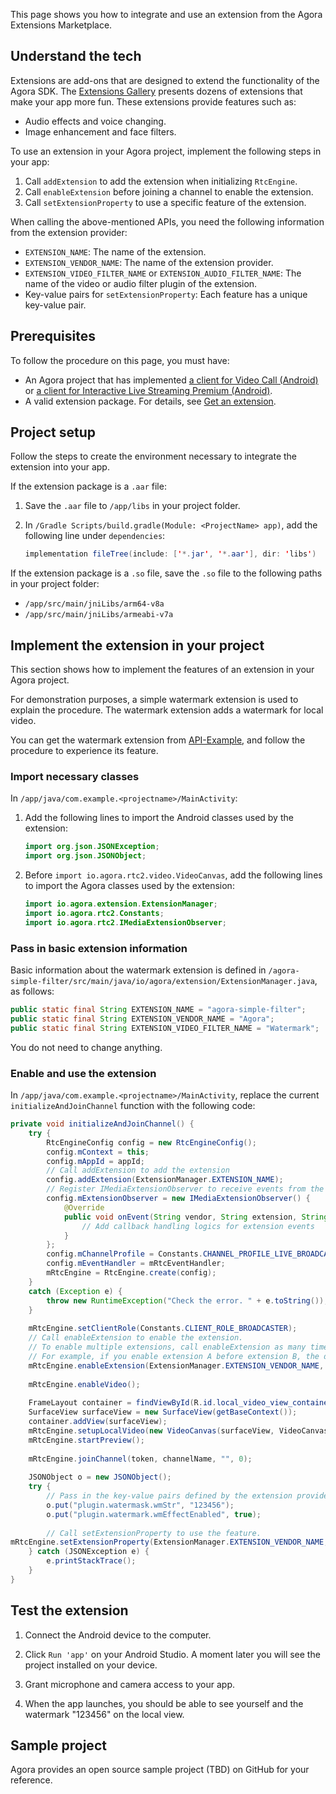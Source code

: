 This page shows you how to integrate and use an extension from the Agora Extensions Marketplace.

## Understand the tech

Extensions are add-ons that are designed to extend the functionality of the Agora SDK. The [Extensions Gallery](https://agora/) presents dozens of extensions that make your app more fun. These extensions provide features such as:

- Audio effects and voice changing.
- Image enhancement and face filters.

To use an extension in your Agora project, implement the following steps in your app:

1. Call `addExtension` to add the extension when initializing `RtcEngine`.
2. Call `enableExtension` before joining a channel to enable the extension.
3. Call `setExtensionProperty` to use a specific feature of the extension.

When calling the above-mentioned APIs, you need the following information from the extension provider:

- `EXTENSION_NAME`: The name of the extension.
- `EXTENSION_VENDOR_NAME`: The name of the extension provider.
- `EXTENSION_VIDEO_FILTER_NAME` or `EXTENSION_AUDIO_FILTER_NAME`: The name of the video or audio filter plugin of the extension.
- Key-value pairs for `setExtensionProperty`: Each feature has a unique key-value pair.

## Prerequisites

To follow the procedure on this page, you must have:

- An Agora project that has implemented [a client for Video Call (Android)](TBD) or [a client for Interactive Live Streaming Premium (Android)](TBD).
- A valid extension package. For details, see [Get an extension](TBD).

## Project setup

Follow the steps to create the environment necessary to integrate the extension into your app.

If the extension package is a `.aar` file:

1. Save the `.aar` file to  `/app/libs` in your project folder.

2. In `/Gradle Scripts/build.gradle(Module: <ProjectName> app)`, add the following line under `dependencies`:

   ```java
   implementation fileTree(include: ['*.jar', '*.aar'], dir: 'libs')
   ```

If the extension package is a `.so` file, save the `.so` file to the following paths in your project folder:

- `/app/src/main/jniLibs/arm64-v8a`
-  `/app/src/main/jniLibs/armeabi-v7a`

## Implement the extension in your project

This section shows how to implement the features of an extension in your Agora project.

For demonstration purposes, a simple watermark extension is used to explain the procedure. The watermark extension adds a watermark for local video.

You can get the watermark extension from [API-Example](http://xxx/), and follow the procedure to experience its feature. 

### Import necessary classes

In `/app/java/com.example.<projectname>/MainActivity`:

1. Add the following lines to import the Android classes used by the extension:

   ```java
   import org.json.JSONException;
   import org.json.JSONObject;
   ```

2. Before `import io.agora.rtc2.video.VideoCanvas`,  add the following lines to import the Agora classes used by the extension:

   ```java
   import io.agora.extension.ExtensionManager;
   import io.agora.rtc2.Constants;
   import io.agora.rtc2.IMediaExtensionObserver;
   ```

### Pass in basic extension information

Basic information about the watermark extension is defined in  `/agora-simple-filter/src/main/java/io/agora/extension/ExtensionManager.java`, as follows:

```java
public static final String EXTENSION_NAME = "agora-simple-filter";
public static final String EXTENSION_VENDOR_NAME = "Agora";
public static final String EXTENSION_VIDEO_FILTER_NAME = "Watermark";
```

You do not need to change anything.

### Enable and use the extension

In `/app/java/com.example.<projectname>/MainActivity`, replace the current `initializeAndJoinChannel` function with the following code:

```java
private void initializeAndJoinChannel() {
    try {
        RtcEngineConfig config = new RtcEngineConfig();
        config.mContext = this;
        config.mAppId = appId;
        // Call addExtension to add the extension
        config.addExtension(ExtensionManager.EXTENSION_NAME);
        // Register IMediaExtensionObserver to receive events from the extension
        config.mExtensionObserver = new IMediaExtensionObserver() {
            @Override
            public void onEvent(String vendor, String extension, String key, String value) {
                // Add callback handling logics for extension events
            }
        };
        config.mChannelProfile = Constants.CHANNEL_PROFILE_LIVE_BROADCASTING;
        config.mEventHandler = mRtcEventHandler;
        mRtcEngine = RtcEngine.create(config);
    }
    catch (Exception e) {
        throw new RuntimeException("Check the error. " + e.toString());
    }
 
    mRtcEngine.setClientRole(Constants.CLIENT_ROLE_BROADCASTER);
    // Call enableExtension to enable the extension.
    // To enable multiple extensions, call enableExtension as many times. The sequence of enabling multiple extensions determines the order of extensions in the transmission pipeline.
    // For example, if you enable extension A before extension B, the data processed by extension B is already processed by extension A.
    mRtcEngine.enableExtension(ExtensionManager.EXTENSION_VENDOR_NAME, ExtensionManager.EXTENSION_VIDEO_FILTER_NAME, true);
 
    mRtcEngine.enableVideo();
 
    FrameLayout container = findViewById(R.id.local_video_view_container);
    SurfaceView surfaceView = new SurfaceView(getBaseContext());
    container.addView(surfaceView);
    mRtcEngine.setupLocalVideo(new VideoCanvas(surfaceView, VideoCanvas.RENDER_MODE_FIT, 0));
    mRtcEngine.startPreview();
 
    mRtcEngine.joinChannel(token, channelName, "", 0);
 
    JSONObject o = new JSONObject();
    try {
        // Pass in the key-value pairs defined by the extension provider to configure the feature you want to use.
        o.put("plugin.watermask.wmStr", "123456");
        o.put("plugin.watermark.wmEffectEnabled", true);
 
        // Call setExtensionProperty to use the feature.
mRtcEngine.setExtensionProperty(ExtensionManager.EXTENSION_VENDOR_NAME, ExtensionManager.EXTENSION_VIDEO_FILTER_NAME, "key", o.toString());
    } catch (JSONException e) {
        e.printStackTrace();
    }
}
```

## Test the extension

1. Connect the Android device to the computer.

2. Click `Run 'app'` on your Android Studio. A moment later you will see the project installed on your device.

3. Grant microphone and camera access to your app.

4. When the app launches, you should be able to see yourself and the watermark "123456" on the local view.


## Sample project

Agora provides an open source sample project (TBD) on GitHub for your reference.


